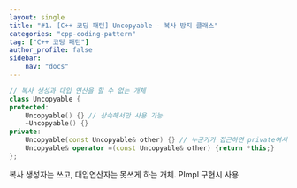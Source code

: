```yaml
---
layout: single
title: "#1. [C++ 코딩 패턴] Uncopyable - 복사 방지 클래스"
categories: "cpp-coding-pattern"
tag: ["C++ 코딩 패턴"]
author_profile: false
sidebar: 
    nav: "docs"
---
```



```cpp
// 복사 생성과 대입 연산을 할 수 없는 개체
class Uncopyable {   
protected:
    Uncopyable() {} // 상속해서만 사용 가능
    ~Uncopyable() {}
private:
    Uncopyable(const Uncopyable& other) {} // 누군가가 접근하면 private여서 컴파일 오류
    Uncopyable& operator =(const Uncopyable& other) {return *this;}
};
```

복사 생성자는 쓰고, 대입연산자는 못쓰게 하는 개체. PImpl 구현시 사용